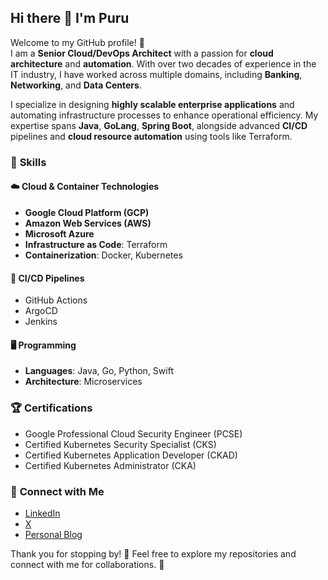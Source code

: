 ## Hi there 👋 I'm Puru

Welcome to my GitHub profile! 🚀  
I am a **Senior Cloud/DevOps Architect** with a passion for **cloud architecture** and **automation**. With over two decades of experience in the IT industry, I have worked across multiple domains, including **Banking**, **Networking**, and **Data Centers**.

I specialize in designing **highly scalable enterprise applications** and automating infrastructure processes to enhance operational efficiency. My expertise spans **Java**, **GoLang**, **Spring Boot**, alongside advanced **CI/CD** pipelines and **cloud resource automation** using tools like Terraform.

### 🌟 **Skills**

#### ☁️ **Cloud & Container Technologies**
- **Google Cloud Platform (GCP)**  
- **Amazon Web Services (AWS)**  
- **Microsoft Azure**
- **Infrastructure as Code**: Terraform  
- **Containerization**: Docker, Kubernetes  

#### 🔄 **CI/CD Pipelines**
- GitHub Actions    
- ArgoCD
- Jenkins 

#### 🖥️ **Programming**
- **Languages**: Java, Go, Python, Swift
- **Architecture**: Microservices

### 🏆 **Certifications**

- Google Professional Cloud Security Engineer (PCSE) 
- Certified Kubernetes Security Specialist (CKS)
- Certified Kubernetes Application Developer (CKAD)
- Certified Kubernetes Administrator (CKA)

### 🌟 **Connect with Me**

- [LinkedIn](https://www.linkedin.com/in/puru-yanamala)  
- [X](https://x.com/PuruYanamala)
- [Personal Blog](https://purushotham.me)  

Thank you for stopping by! 🌟 Feel free to explore my repositories and connect with me for collaborations. 🚀

